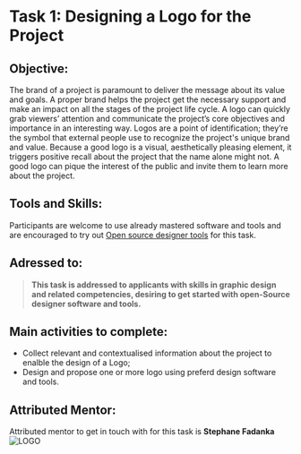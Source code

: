 # Task 1: Designing a Logo for the Project

## Objective: 
The brand of a project is paramount to deliver the message about its value and goals. A proper brand helps the project get the necessary support and make an impact on all the stages of the project life cycle. A logo can quickly grab viewers’ attention and communicate the project’s core objectives and importance in an interesting way. Logos are a point of identification; they’re the symbol that external people use to recognize the project's unique brand and value. Because a good logo is a visual, aesthetically pleasing element, it triggers positive recall about the project that the name alone might not. A good logo can pique the interest of the public and invite them to learn more about the project.

## Tools and Skills: 
Participants are welcome to use already mastered software and tools and are encouraged to try out [Open source designer tools](https://geekflare.com/open-source-designer-tools/) for this task.

## Adressed to:
>**This task is addressed to applicants with skills in graphic design and related competencies, desiring to get started with open-Source designer software and tools.**


## Main activities to complete: 
- Collect relevant and contextualised information about the project to enalble the design of a Logo;
- Design and propose one or more logo using preferd design software and tools. 


## Attributed Mentor:
Attributed mentor to get in touch with for this task is **Stephane Fadanka**
![LOGO](https://user-images.githubusercontent.com/72679550/137637355-854bb413-c0d1-4d04-8004-152778ca2418.PNG)
